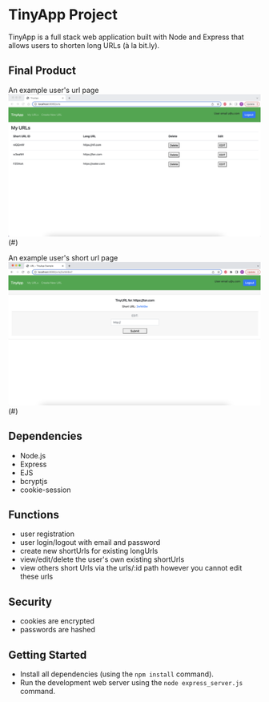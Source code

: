# TinyApp Project

TinyApp is a full stack web application built with Node and Express that allows users to shorten long URLs (à la bit.ly).

## Final Product

An example user's url page
![An example user's url page](https://github.com/pmt005/tinyapp/blob/master/docs/User-Index.png?raw=true)(#)

An example user's short url page
![An example user's short url page](https://github.com/pmt005/tinyapp/blob/master/docs/%20User-shortUrl.png?raw=true)(#)



## Dependencies

- Node.js
- Express
- EJS
- bcryptjs
- cookie-session

## Functions
- user registration
- user login/logout with email and password
- create new shortUrls for existing longUrls
- view/edit/delete the user's own existing shortUrls
- view others short Urls via the  urls/:id path
  however you cannot edit these urls

## Security
- cookies are encrypted
- passwords are hashed

## Getting Started

- Install all dependencies (using the `npm install` command).
- Run the development web server using the `node express_server.js` command.